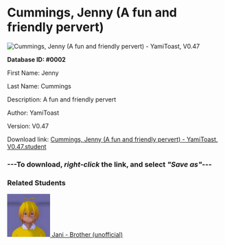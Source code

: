# Cummings, Jenny (A fun and friendly pervert)

<img src="Files/Cummings, Jenny (A fun and friendly pervert).png" title="Cummings, Jenny (A fun and friendly pervert) - YamiToast, V0.47">

**Database ID: #0002**

First Name: Jenny

Last Name: Cummings

Description: A fun and friendly pervert

Author: YamiToast

Version: V0.47

Download link: <a href="https://raw.githubusercontent.com/Arbiter1223/Daigaku-Gurashi-Custom-Students/master/Files/Student Files/Cummings%2C%20Jenny%20(A%20fun%20and%20friendly%20pervert)%20-%20YamiToast%2C%20V0.47.student">Cummings, Jenny (A fun and friendly pervert) - YamiToast, V0.47.student</a>

### ---**To download, _right-click_ the link, and select _"Save as"_**---

### Related Students

<a href="Cummings, Jani (Jenny's older, much more mature brother).md"><img src="Files/Thumbs/Cummings, Jani (Jenny's older, much more mature brother).png" height="100" width="100" title="Cummings, Jani (Jenny's older, much more mature brother) - Cookie Boi, V0.47"></a><a href="Cummings, Jani (Jenny's older, much more mature brother).md"> Jani - Brother (unofficial)</a>

